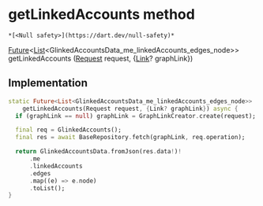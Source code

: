 


# getLinkedAccounts method




    *[<Null safety>](https://dart.dev/null-safety)*




[Future](https://api.flutter.dev/flutter/dart-async/Future-class.html)&lt;[List](https://api.flutter.dev/flutter/dart-core/List-class.html)&lt;GlinkedAccountsData_me_linkedAccounts_edges_node>> getLinkedAccounts
([Request](../../yonomi-sdk/Request-class.md) request, {[Link](https://pub.dev/documentation/gql_link/0.4.0/link/Link-class.html)? graphLink})








## Implementation

```dart
static Future<List<GlinkedAccountsData_me_linkedAccounts_edges_node>>
    getLinkedAccounts(Request request, {Link? graphLink}) async {
  if (graphLink == null) graphLink = GraphLinkCreator.create(request);

  final req = GlinkedAccounts();
  final res = await BaseRepository.fetch(graphLink, req.operation);

  return GlinkedAccountsData.fromJson(res.data!)!
      .me
      .linkedAccounts
      .edges
      .map((e) => e.node)
      .toList();
}
```







